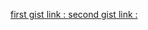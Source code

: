 [first gist link : ](https://gist.github.com/qutequbit/d41fefb4d8503dc270e9a3493eaed7e8)
[second gist link : ](https://gist.github.com/qutequbit/ad142bade8a41cd0978111dda3e0f581)
